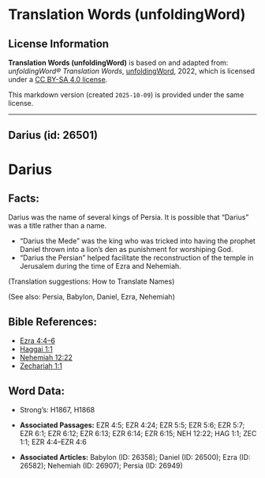 # Translation Words (unfoldingWord)

## License Information

**Translation Words (unfoldingWord)** is based on and adapted from: _unfoldingWord® Translation Words_, [unfoldingWord](https://unfoldingword.org/utw), 2022, which is licensed under a [CC BY-SA 4.0 license](https://creativecommons.org/licenses/by-sa/4.0/legalcode.en).

This markdown version (created `2025-10-09`) is provided under the same license.



--------------------------------

## Darius (id: 26501)

Darius
======

Facts:
------

Darius was the name of several kings of Persia. It is possible that “Darius” was a title rather than a name.

* “Darius the Mede” was the king who was tricked into having the prophet Daniel thrown into a lion’s den as punishment for worshiping God.
* “Darius the Persian” helped facilitate the reconstruction of the temple in Jerusalem during the time of Ezra and Nehemiah.

(Translation suggestions: How to Translate Names)

(See also: Persia, Babylon, Daniel, Ezra, Nehemiah)

Bible References:
-----------------

* [Ezra 4:4–6](https://ref.ly/Ezra4:4-Ezra4:6)
* [Haggai 1:1](https://ref.ly/Hag1:1)
* [Nehemiah 12:22](https://ref.ly/Neh12:22)
* [Zechariah 1:1](https://ref.ly/Zech1:1)

Word Data:
----------

* Strong’s: H1867, H1868

* **Associated Passages:** EZR 4:5; EZR 4:24; EZR 5:5; EZR 5:6; EZR 5:7; EZR 6:1; EZR 6:12; EZR 6:13; EZR 6:14; EZR 6:15; NEH 12:22; HAG 1:1; ZEC 1:1; EZR 4:4–EZR 4:6
* **Associated Articles:** Babylon (ID: 26358); Daniel (ID: 26500); Ezra (ID: 26582); Nehemiah (ID: 26907); Persia (ID: 26949)

